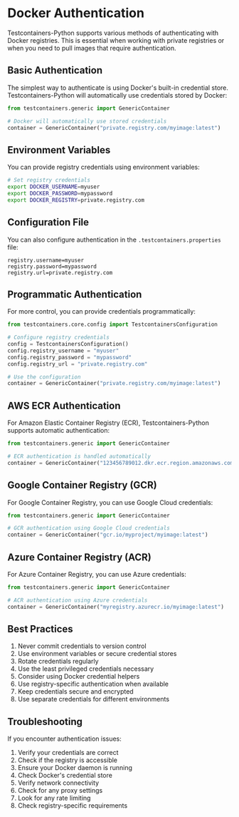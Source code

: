 # Docker Authentication

Testcontainers-Python supports various methods of authenticating with Docker registries. This is essential when working with private registries or when you need to pull images that require authentication.

## Basic Authentication

The simplest way to authenticate is using Docker's built-in credential store. Testcontainers-Python will automatically use credentials stored by Docker:

```python
from testcontainers.generic import GenericContainer

# Docker will automatically use stored credentials
container = GenericContainer("private.registry.com/myimage:latest")
```

## Environment Variables

You can provide registry credentials using environment variables:

```bash
# Set registry credentials
export DOCKER_USERNAME=myuser
export DOCKER_PASSWORD=mypassword
export DOCKER_REGISTRY=private.registry.com
```

## Configuration File

You can also configure authentication in the `.testcontainers.properties` file:

```properties
registry.username=myuser
registry.password=mypassword
registry.url=private.registry.com
```

## Programmatic Authentication

For more control, you can provide credentials programmatically:

```python
from testcontainers.core.config import TestcontainersConfiguration

# Configure registry credentials
config = TestcontainersConfiguration()
config.registry_username = "myuser"
config.registry_password = "mypassword"
config.registry_url = "private.registry.com"

# Use the configuration
container = GenericContainer("private.registry.com/myimage:latest")
```

## AWS ECR Authentication

For Amazon Elastic Container Registry (ECR), Testcontainers-Python supports automatic authentication:

```python
from testcontainers.generic import GenericContainer

# ECR authentication is handled automatically
container = GenericContainer("123456789012.dkr.ecr.region.amazonaws.com/myimage:latest")
```

## Google Container Registry (GCR)

For Google Container Registry, you can use Google Cloud credentials:

```python
from testcontainers.generic import GenericContainer

# GCR authentication using Google Cloud credentials
container = GenericContainer("gcr.io/myproject/myimage:latest")
```

## Azure Container Registry (ACR)

For Azure Container Registry, you can use Azure credentials:

```python
from testcontainers.generic import GenericContainer

# ACR authentication using Azure credentials
container = GenericContainer("myregistry.azurecr.io/myimage:latest")
```

## Best Practices

1. Never commit credentials to version control
2. Use environment variables or secure credential stores
3. Rotate credentials regularly
4. Use the least privileged credentials necessary
5. Consider using Docker credential helpers
6. Use registry-specific authentication when available
7. Keep credentials secure and encrypted
8. Use separate credentials for different environments

## Troubleshooting

If you encounter authentication issues:

1. Verify your credentials are correct
2. Check if the registry is accessible
3. Ensure your Docker daemon is running
4. Check Docker's credential store
5. Verify network connectivity
6. Check for any proxy settings
7. Look for any rate limiting
8. Check registry-specific requirements
